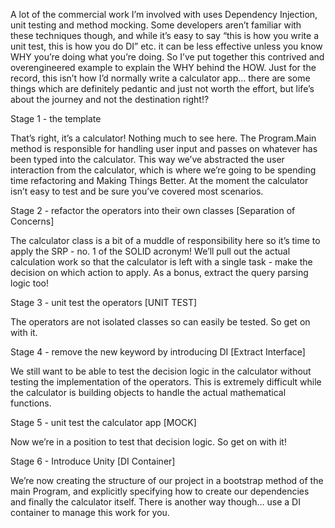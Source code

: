 A lot of the commercial work I’m involved with uses Dependency Injection, unit testing and method mocking.  Some developers aren’t familiar with these techniques though, and while it’s easy to say “this is how you write a unit test, this is how you do DI” etc. it can be less effective unless you know WHY you’re doing what you’re doing.  So I’ve put together this contrived and overengineered example to explain the WHY behind the HOW.  Just for the record, this isn’t how I’d normally write a calculator app… there are some things which are definitely pedantic and just not worth the effort, but life’s about the journey and not the destination right!?

Stage 1 - the template

That’s right, it’s a calculator!  Nothing much to see here.  The Program.Main method is responsible for handling user input and passes on whatever has been typed into the calculator.  This way we’ve abstracted the user interaction from the calculator, which is where we’re going to be spending time refactoring and Making Things Better.  At the moment the calculator isn’t easy to test and be sure you’ve covered most scenarios.

Stage 2 - refactor the operators into their own classes [Separation of Concerns]

The calculator class is a bit of a muddle of responsibility here so it’s time to apply the SRP - no. 1 of the SOLID acronym! We’ll pull out the actual calculation work so that the calculator is left with a single task - make the decision on which action to apply.  As a bonus, extract the query parsing logic too!

Stage 3 - unit test the operators [UNIT TEST]

The operators are not isolated classes so can easily be tested.  So get on with it.

Stage 4 - remove the new keyword by introducing DI [Extract Interface]

We still want to be able to test the decision logic in the calculator without testing the implementation of the operators.  This is extremely difficult while the calculator is building objects to handle the actual mathematical functions.

Stage 5 - unit test the calculator app [MOCK]

Now we’re in a position to test that decision logic.  So get on with it!

Stage 6 - Introduce Unity [DI Container]

We’re now creating the structure of our project in a bootstrap method of the main Program, and explicitly specifying how to create our dependencies and finally the calculator itself.  There is another way though… use a DI container to manage this work for you.
